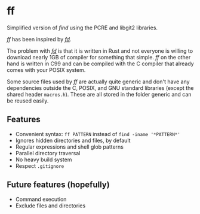 # ff

Simplified version of *find* using the PCRE and libgit2 libraries.

*ff* has been inspired by [*fd*](https://github.com/sharkdp/fd).

The problem with [*fd*](https://github.com/sharkdp/fd) is that it is
written in Rust and not everyone is willing to download nearly 1GB of
compiler for something that simple.  *ff* on the other hand is written
in C99 and can be compiled with the C compiler that already comes with
your POSIX system.

Some source files used by *ff* are actually quite generic and don't
have any dependencies outside the C, POSIX, and GNU standard libraries
(except the shared header `macros.h`).  These are all stored in the
folder generic and can be reused easily.

## Features

- Convenient syntax: `ff PATTERN` instead of `find -iname '*PATTERN*'`
- Ignores hidden directories and files, by default
- Regular expressions and shell glob patterns
- Parallel directory traversal
- No heavy build system
- Respect `.gitignore`

## Future features (hopefully)

- Command execution
- Exclude files and directories
